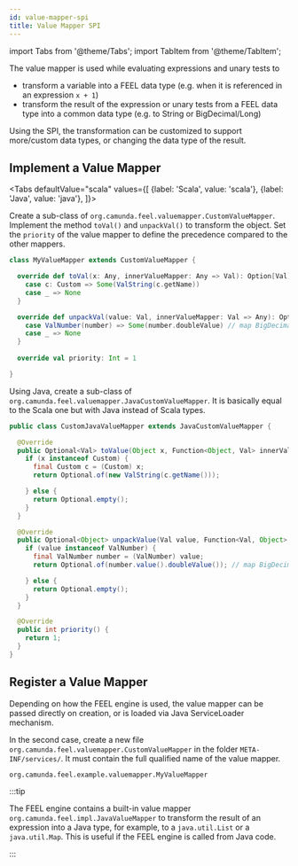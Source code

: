 ```yaml
---
id: value-mapper-spi
title: Value Mapper SPI
---
```


import Tabs from '@theme/Tabs';
import TabItem from '@theme/TabItem';

The value mapper is used while evaluating expressions and unary tests to
* transform a variable into a FEEL data type (e.g. when it is referenced in an expression `x + 1`)
* transform the result of the expression or unary tests from a FEEL data type into a common data type (e.g. to String or BigDecimal/Long)

Using the SPI, the transformation can be customized to support more/custom data types, or changing the data type of the result.

## Implement a Value Mapper

<Tabs
  defaultValue="scala"
  values={[
    {label: 'Scala', value: 'scala'},
    {label: 'Java', value: 'java'},
  ]}>
  
<TabItem value="scala">

Create a sub-class of `org.camunda.feel.valuemapper.CustomValueMapper`. Implement the method `toVal()` and `unpackVal()` to transform the object. Set the `priority` of the value mapper to define the precedence compared to the other mappers. 

```scala
class MyValueMapper extends CustomValueMapper {

  override def toVal(x: Any, innerValueMapper: Any => Val): Option[Val] = x match {
    case c: Custom => Some(ValString(c.getName))
    case _ => None
  }

  override def unpackVal(value: Val, innerValueMapper: Val => Any): Option[Any] = value match {
    case ValNumber(number) => Some(number.doubleValue) // map BigDecimal to Double
    case _ => None
  }
	
  override val priority: Int = 1

}
```

</TabItem>
<TabItem value="java">

Using Java, create a sub-class of `org.camunda.feel.valuemapper.JavaCustomValueMapper`. It is basically equal to the Scala one but with Java instead of Scala types.

```java
public class CustomJavaValueMapper extends JavaCustomValueMapper {

  @Override
  public Optional<Val> toValue(Object x, Function<Object, Val> innerValueMapper) {
    if (x instanceof Custom) {
      final Custom c = (Custom) x;
      return Optional.of(new ValString(c.getName()));

    } else {
      return Optional.empty();
    }
  }

  @Override
  public Optional<Object> unpackValue(Val value, Function<Val, Object> innerValueMapper) {
    if (value instanceof ValNumber) {
      final ValNumber number = (ValNumber) value;
      return Optional.of(number.value().doubleValue()); // map BigDecimal to Double

    } else {
      return Optional.empty();
    }
  }

  @Override
  public int priority() {
    return 1;
  }
}
```

</TabItem>
</Tabs>

## Register a Value Mapper

Depending on how the FEEL engine is used, the value mapper can be passed directly on creation, or is loaded via Java ServiceLoader mechanism. 

In the second case, create a new file `org.camunda.feel.valuemapper.CustomValueMapper` in the folder `META-INF/services/`. It must contain the full qualified name of the value mapper.

```
org.camunda.feel.example.valuemapper.MyValueMapper
```

:::tip

The FEEL engine contains a built-in value mapper `org.camunda.feel.impl.JavaValueMapper` to transform the result of an expression into a Java type, for example, to a `java.util.List` or a `java.util.Map`. This is useful if the FEEL engine is called from Java code.

:::
